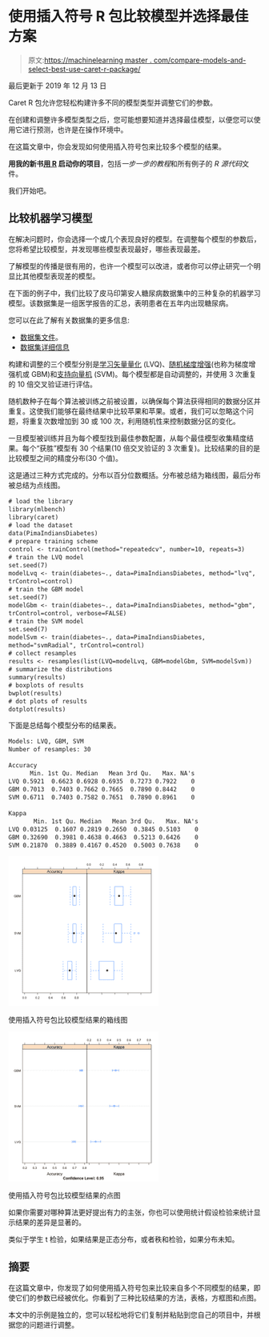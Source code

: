 # 使用插入符号 R 包比较模型并选择最佳方案

> 原文:[https://machinelearning master . com/compare-models-and-select-best-use-caret-r-package/](https://machinelearningmastery.com/compare-models-and-select-the-best-using-the-caret-r-package/)

最后更新于 2019 年 12 月 13 日

Caret R 包允许您轻松构建许多不同的模型类型并调整它们的参数。

在创建和调整许多模型类型之后，您可能想要知道并选择最佳模型，以便您可以使用它进行预测，也许是在操作环境中。

在这篇文章中，你会发现如何使用插入符号包来比较多个模型的结果。

**用我的新书[用 R](https://machinelearningmastery.com/machine-learning-with-r/) 启动你的项目**，包括*一步一步的教程*和所有例子的 *R 源代码*文件。

我们开始吧。

## 比较机器学习模型

在解决问题时，你会选择一个或几个表现良好的模型。在调整每个模型的参数后，您将希望比较模型，并发现哪些模型表现最好，哪些表现最差。

了解模型的传播是很有用的，也许一个模型可以改进，或者你可以停止研究一个明显比其他模型表现差的模型。

在下面的例子中，我们比较了皮马印第安人糖尿病数据集中的三种复杂的机器学习模型。该数据集是一组医学报告的汇总，表明患者在五年内出现糖尿病。

您可以在此了解有关数据集的更多信息:

*   [数据集文件](https://raw.githubusercontent.com/jbrownlee/Datasets/master/pima-indians-diabetes.csv)。
*   [数据集详细信息](https://raw.githubusercontent.com/jbrownlee/Datasets/master/pima-indians-diabetes.names)

构建和调整的三个模型分别是[学习矢量量化](https://machinelearningmastery.com/learning-vector-quantization-for-machine-learning/) (LVQ)、[随机梯度增强](https://en.wikipedia.org/wiki/Gradient_boosting)(也称为梯度增强机或 GBM)和[支持向量机](https://en.wikipedia.org/wiki/Support_vector_machine) (SVM)。每个模型都是自动调整的，并使用 3 次重复的 10 倍交叉验证进行评估。

随机数种子在每个算法被训练之前被设置，以确保每个算法获得相同的数据分区并重复。这使我们能够在最终结果中比较苹果和苹果。或者，我们可以忽略这个问题，将重复次数增加到 30 或 100 次，利用随机性来控制数据分区的变化。

一旦模型被训练并且为每个模型找到最佳参数配置，从每个最佳模型收集精度结果。每个“获胜”模型有 30 个结果(10 倍交叉验证的 3 次重复)。比较结果的目的是比较模型之间的精度分布(30 个值)。

这是通过三种方式完成的。分布以百分位数概括。分布被总结为箱线图，最后分布被总结为点线图。

```
# load the library
library(mlbench)
library(caret)
# load the dataset
data(PimaIndiansDiabetes)
# prepare training scheme
control <- trainControl(method="repeatedcv", number=10, repeats=3)
# train the LVQ model
set.seed(7)
modelLvq <- train(diabetes~., data=PimaIndiansDiabetes, method="lvq", trControl=control)
# train the GBM model
set.seed(7)
modelGbm <- train(diabetes~., data=PimaIndiansDiabetes, method="gbm", trControl=control, verbose=FALSE)
# train the SVM model
set.seed(7)
modelSvm <- train(diabetes~., data=PimaIndiansDiabetes, method="svmRadial", trControl=control)
# collect resamples
results <- resamples(list(LVQ=modelLvq, GBM=modelGbm, SVM=modelSvm))
# summarize the distributions
summary(results)
# boxplots of results
bwplot(results)
# dot plots of results
dotplot(results)
```

下面是总结每个模型分布的结果表。

```
Models: LVQ, GBM, SVM 
Number of resamples: 30 

Accuracy 
      Min. 1st Qu. Median   Mean 3rd Qu.   Max. NA's
LVQ 0.5921  0.6623 0.6928 0.6935  0.7273 0.7922    0
GBM 0.7013  0.7403 0.7662 0.7665  0.7890 0.8442    0
SVM 0.6711  0.7403 0.7582 0.7651  0.7890 0.8961    0

Kappa 
       Min. 1st Qu. Median   Mean 3rd Qu.   Max. NA's
LVQ 0.03125  0.1607 0.2819 0.2650  0.3845 0.5103    0
GBM 0.32690  0.3981 0.4638 0.4663  0.5213 0.6426    0
SVM 0.21870  0.3889 0.4167 0.4520  0.5003 0.7638    0
```

[![Box Plot Comparing Model Results](img/0f1c64ed528a7025cc85ef48b2a6aa18.png)](https://machinelearningmastery.com/wp-content/uploads/2014/09/boxplot_compare_models.png)

使用插入符号包比较模型结果的箱线图

[![Dotplot Comparing Model Results using the Caret R Package](img/26c99859582d27a9cca89ea8f5c43dab.png)](https://machinelearningmastery.com/wp-content/uploads/2014/09/dotplot_compare_models.png)

使用插入符号包比较模型结果的点图

如果你需要对哪种算法更好提出有力的主张，你也可以使用统计假设检验来统计显示结果的差异是显著的。

类似于学生 t 检验，如果结果是正态分布，或者秩和检验，如果分布未知。

## 摘要

在这篇文章中，你发现了如何使用插入符号包来比较来自多个不同模型的结果，即使它们的参数已经被优化。你看到了三种比较结果的方法，表格，方框图和点图。

本文中的示例是独立的，您可以轻松地将它们复制并粘贴到您自己的项目中，并根据您的问题进行调整。
